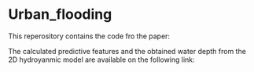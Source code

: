 # Urban_flooding

This reperository contains the code fro the paper:

The calculated predictive features and the obtained water depth from the 2D hydroyanmic model are available on the following link:

